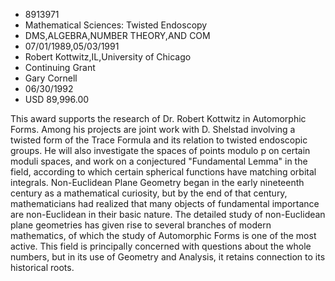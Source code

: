 
* 8913971
* Mathematical Sciences: Twisted Endoscopy
* DMS,ALGEBRA,NUMBER THEORY,AND COM
* 07/01/1989,05/03/1991
* Robert Kottwitz,IL,University of Chicago
* Continuing Grant
* Gary Cornell
* 06/30/1992
* USD 89,996.00

This award supports the research of Dr. Robert Kottwitz in Automorphic Forms.
Among his projects are joint work with D. Shelstad involving a twisted form of
the Trace Formula and its relation to twisted endoscopic groups. He will also
investigate the spaces of points modulo p on certain moduli spaces, and work on
a conjectured "Fundamental Lemma" in the field, according to which certain
spherical functions have matching orbital integrals. Non-Euclidean Plane
Geometry began in the early nineteenth century as a mathematical curiosity, but
by the end of that century, mathematicians had realized that many objects of
fundamental importance are non-Euclidean in their basic nature. The detailed
study of non-Euclidean plane geometries has given rise to several branches of
modern mathematics, of which the study of Automorphic Forms is one of the most
active. This field is principally concerned with questions about the whole
numbers, but in its use of Geometry and Analysis, it retains connection to its
historical roots.
